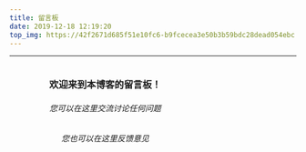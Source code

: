 ```yaml
---
title: 留言板
date: 2019-12-18 12:19:20
top_img: https://42f2671d685f51e10fc6-b9fcecea3e50b3b59bdc28dead054ebc.ssl.cf5.rackcdn.com/illustrations/contact_us_15o2.svg
---
```


---
<div style="margin:-20px 0px;padding:0px;">
	<span class="mytk">
		<h3>欢迎来到本博客的留言板！</h3>
        <h6>您可以在这里交流讨论任何问题</h6>
        <h6>您也可以在这里反馈意见</h6>
	</span>
	<div class="myeach">
        <script type="text/javascript" src="//rf.revolvermaps.com/0/0/8.js?i=5oz3fdz05fl&amp;m=0&amp;c=ff0000&amp;cr1=ffffff&amp;f=arial&amp;l=33&amp;s=200&amp;z=11" async="async"></script>
	</div>
</div>

<style>
	.card {
		margin: -2rem 0 3rem 0 !important;
	}

	.myeach {
		margin-left: 65%;
		margin-bottom: 5%;
		width: 35%;
		height: 28%;
	}

	.mytk {
		padding-top: 20px;
		text-align: center;
		width: 35%;
		position: absolute;

	}

	.mytk h5 {
		text-align: center;
		color: #000;
	}

	.mytk ul {
		margin-top: 30px;
	}

	@media only screen and (min-width: 699px) and (max-width: 899px) {

		.mytk {
			text-align: center;
			width: 65%;
			position: absolute;
			margin: 22px 0 8px -2px;
		}

		.mytk h5 {
			font-size: 0.9rem;
			margin: 16px 0 3px -1px;
		}

		.mytk h2 {
			font-size: 1.5rem;
			margin: 22px 0 8px -2px;
		}

		.mytk h1 {
			font-size: 1.8rem;
			margin: 20px 0 8px -2px;
		}

		.mytk ul {
			margin-top: 10px;
		}
	}

	@media only screen and (min-width: 519px) and (max-width: 698px) {

		.mytk {
			text-align: center;
			width: 65%;
			position: absolute;
			margin: 12px 0 4px -1px;
		}

		.mytk h5 {
			font-size: 0.7rem;
			margin: 6px 0 2px -1px;
		}

		.mytk h2 {
			font-size: 1.0rem;
			margin: 12px 0 2px -1px;
		}

		.mytk h1 {
			font-size: 1.2rem;
			margin: 12px 0 2px -1px;
		}

		.mytk ul {
			margin-top: 8px;
		}
	}

	@media only screen and (max-width: 518px) {
		.myeach {
			margin-left: 0;
			margin-bottom: 1%;
			width: 100%;
		}

		.mytk {
			text-align: center;
			width: 100%;
			position: relative;
			margin: 2px 0 1px -1px;
		}

		.mytk h5 {
			font-size: 0.7rem;
			margin: 0px 0 0px -2px;
		}

		.mytk h2 {
			font-size: 1.0rem;
			margin: 0px 0 0px -1px;
		}

		.mytk h1 {
			font-size: 1.2rem;
			margin: 0px 0 0px -1px;
		}

		.mytk ul {
			margin-top: 2px;
		}
	}
</style>